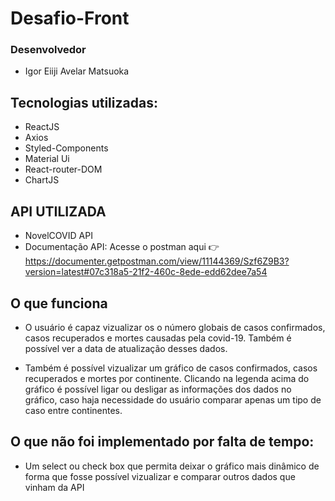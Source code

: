 # Desafio-Front

### Desenvolvedor

- Igor Eiiji Avelar Matsuoka

## Tecnologias utilizadas:
- ReactJS
- Axios
- Styled-Components
- Material Ui
- React-router-DOM
- ChartJS

## API UTILIZADA
- NovelCOVID API
- Documentação API:
Acesse o postman aqui 👉 https://documenter.getpostman.com/view/11144369/Szf6Z9B3?version=latest#07c318a5-21f2-460c-8ede-edd62dee7a54

## O que funciona

- O usuário é capaz vizualizar os o número globais de casos confirmados, casos recuperados e mortes causadas pela covid-19. Também é possível ver a data de atualização desses dados.

- Também é possível vizualizar um gráfico de casos confirmados, casos recuperados e mortes por continente. Clicando na legenda acima do gráfico é possível ligar ou desligar as informações dos dados no gráfico, caso haja necessidade do usuário comparar apenas um tipo de caso entre continentes.

## O que não foi implementado por falta de tempo:

- Um select ou check box que permita deixar o gráfico mais dinâmico de forma que fosse possível vizualizar e comparar outros dados que vinham da API